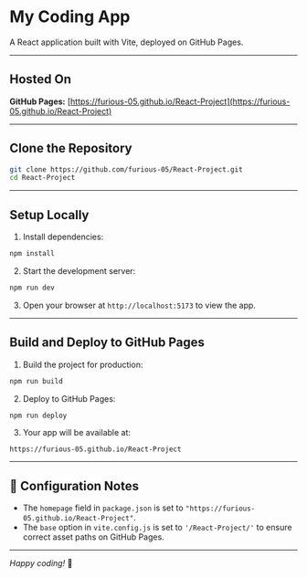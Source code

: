 # My Coding App

A React application built with Vite, deployed on GitHub Pages.

---

##  Hosted On

**GitHub Pages:** [https://furious-05.github.io/React-Project](https://furious-05.github.io/React-Project)

---

##  Clone the Repository

```bash
git clone https://github.com/furious-05/React-Project.git
cd React-Project
````

---

##  Setup Locally

1. Install dependencies:

```bash
npm install
```

2. Start the development server:

```bash
npm run dev
```

3. Open your browser at `http://localhost:5173` to view the app.

---

##  Build and Deploy to GitHub Pages

1. Build the project for production:

```bash
npm run build
```

2. Deploy to GitHub Pages:

```bash
npm run deploy
```

3. Your app will be available at:

```
https://furious-05.github.io/React-Project
```

---

## 🔧 Configuration Notes

* The `homepage` field in `package.json` is set to `"https://furious-05.github.io/React-Project"`.
* The `base` option in `vite.config.js` is set to `'/React-Project/'` to ensure correct asset paths on GitHub Pages.

---

*Happy coding!* 🎉


